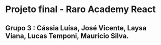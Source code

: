 # Projeto final - Raro Academy React
## Grupo 3 : Cássia Luísa, José Vicente, Laysa Viana, Lucas Temponi, Maurício Silva. 
